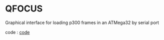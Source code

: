 # QFOCUS
Graphical interface for loading p300 frames in an ATMega32 by serial port

code : [code](https://github.com/savacano28/qfocus)
